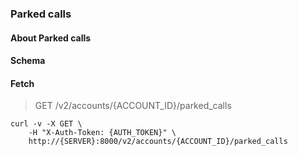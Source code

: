 ### Parked calls

#### About Parked calls

#### Schema



#### Fetch

> GET /v2/accounts/{ACCOUNT_ID}/parked_calls

```shell
curl -v -X GET \
    -H "X-Auth-Token: {AUTH_TOKEN}" \
    http://{SERVER}:8000/v2/accounts/{ACCOUNT_ID}/parked_calls
```
